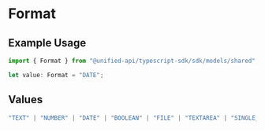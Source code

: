 # Format

## Example Usage

```typescript
import { Format } from "@unified-api/typescript-sdk/sdk/models/shared";

let value: Format = "DATE";
```

## Values

```typescript
"TEXT" | "NUMBER" | "DATE" | "BOOLEAN" | "FILE" | "TEXTAREA" | "SINGLE_SELECT" | "MULTIPLE_SELECT" | "MEASUREMENT" | "PRICE" | "YES_NO" | "CURRENCY" | "URL"
```
